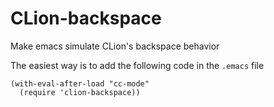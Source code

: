 # CLion-backspace
Make emacs simulate CLion's backspace behavior

The easiest way is to add the following code in the `.emacs` file

```elisp
(with-eval-after-load "cc-mode"
  (require 'clion-backspace))
```
